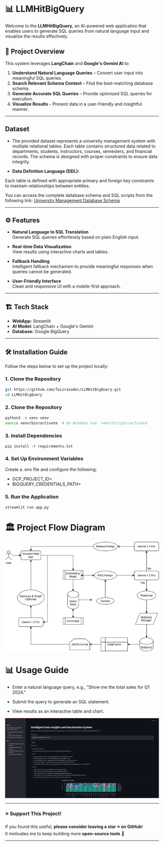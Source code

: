 # 📊 LLMHitBigQuery

Welcome to the **LLMHitBigQuery**, an AI-powered web application that enables users to generate SQL queries from natural language input and visualize the results effectively.

## 🚀 Project Overview

This system leverages **LangChain** and **Google's Gemini AI** to:

1. **Understand Natural Language Queries** – Convert user input into meaningful SQL queries.
2. **Search Relevant Schema Context** – Find the best-matching database schema.
3. **Generate Accurate SQL Queries** – Provide optimized SQL queries for execution.
4. **Visualize Results** – Present data in a user-friendly and insightful manner.

---

## Dataset
- The provided dataset represents a university management system with multiple relational tables. Each table contains structured data related to departments, students, instructors, courses, semesters, and financial records. The schema is designed with proper constraints to ensure data integrity.

- **Data Definition Language (DDL):**

Each table is defined with appropriate primary and foreign key constraints to maintain relationships between entities.

You can access the complete database schema and SQL scripts from the following link:
[University Management Database Schema](data/schema.txt)

---

## ⚙️ Features

- **Natural Language to SQL Translation**  
  Generate SQL queries effortlessly based on plain English input.

- **Real-time Data Visualization**  
  View results using interactive charts and tables.

- **Fallback Handling**  
  Intelligent fallback mechanism to provide meaningful responses when queries cannot be generated.

- **User-Friendly Interface**  
  Clean and responsive UI with a mobile-first approach.

---

## 🏗️ Tech Stack

- **WebApp:** Streamlit  
- **AI Model:** LangChain + Google's Gemini  
- **Database:** Google BigQuery  

---

## 🛠️ Installation Guide

Follow the steps below to set up the project locally:

### 1. Clone the Repository

```bash
git https://github.com/faizrazadec/LLMHitBigQuery.git
cd LLMHitBigQuery
```

### 2. Clone the Repository
```bash
python3 -m venv venv
source venv/bin/activate  # On Windows use `venv\Scripts\activate`
```

### 3. Install Dependencies
```
pip install -r requirements.txt
```

### 4. Set Up Environment Variables
Create a .env file and configure the following:
- GCP_PROJECT_ID=
- BIGQUERY_CREDENTIALS_PATH=

### 5. Run the Application
```
streamlit run app.py
```

# 🏛️ Project Flow Diagram
![flow diagram](data/flow_diagram.png)

# 📊 Usage Guide

- Enter a natural language query, e.g., "Show me the total sales for Q1 2024."

- Submit the query to generate an SQL statement.

- View results as an interactive table and chart.

![usage example](data/usage_example.png)

---

### ⭐ **Support This Project!**  
If you found this useful, **please consider leaving a star ⭐ on GitHub**!  
It motivates me to keep building more **open-source tools** 🚀  

---
